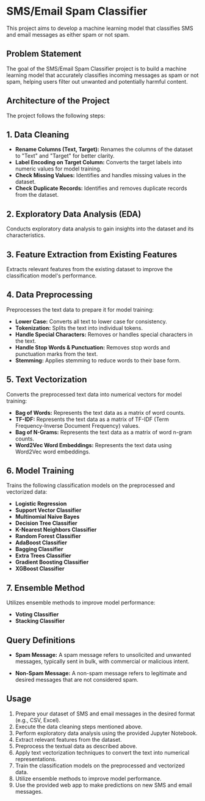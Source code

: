 # SMS/Email Spam Classifier

This project aims to develop a machine learning model that classifies SMS and email messages as either spam or not spam.

## Problem Statement

The goal of the SMS/Email Spam Classifier project is to build a machine learning model that accurately classifies incoming messages as spam or not spam, helping users filter out unwanted and potentially harmful content.

## Architecture of the Project

The project follows the following steps:

## 1. Data Cleaning

- **Rename Columns (Text, Target):** Renames the columns of the dataset to "Text" and "Target" for better clarity.
- **Label Encoding on Target Column:** Converts the target labels into numeric values for model training.
- **Check Missing Values:** Identifies and handles missing values in the dataset.
- **Check Duplicate Records:** Identifies and removes duplicate records from the dataset.

## 2. Exploratory Data Analysis (EDA)

Conducts exploratory data analysis to gain insights into the dataset and its characteristics.

## 3. Feature Extraction from Existing Features

Extracts relevant features from the existing dataset to improve the classification model's performance.

## 4. Data Preprocessing

Preprocesses the text data to prepare it for model training:

- **Lower Case:** Converts all text to lower case for consistency.
- **Tokenization:** Splits the text into individual tokens.
- **Handle Special Characters:** Removes or handles special characters in the text.
- **Handle Stop Words & Punctuation:** Removes stop words and punctuation marks from the text.
- **Stemming:** Applies stemming to reduce words to their base form.

## 5. Text Vectorization

Converts the preprocessed text data into numerical vectors for model training:

- **Bag of Words:** Represents the text data as a matrix of word counts.
- **TF-IDF:** Represents the text data as a matrix of TF-IDF (Term Frequency-Inverse Document Frequency) values.
- **Bag of N-Grams:** Represents the text data as a matrix of word n-gram counts.
- **Word2Vec Word Embeddings:** Represents the text data using Word2Vec word embeddings.

## 6. Model Training

Trains the following classification models on the preprocessed and vectorized data:

- **Logistic Regression**
- **Support Vector Classifier**
- **Multinomial Naive Bayes**
- **Decision Tree Classifier**
- **K-Nearest Neighbors Classifier**
- **Random Forest Classifier**
- **AdaBoost Classifier**
- **Bagging Classifier**
- **Extra Trees Classifier**
- **Gradient Boosting Classifier**
- **XGBoost Classifier**

## 7. Ensemble Method

Utilizes ensemble methods to improve model performance:

- **Voting Classifier**
- **Stacking Classifier**

## Query Definitions

- **Spam Message:** A spam message refers to unsolicited and unwanted messages, typically sent in bulk, with commercial or malicious intent.

- **Non-Spam Message:** A non-spam message refers to legitimate and desired messages that are not considered spam.

## Usage

1. Prepare your dataset of SMS and email messages in the desired format (e.g., CSV, Excel).
2. Execute the data cleaning steps mentioned above.
3. Perform exploratory data analysis using the provided Jupyter Notebook.
4. Extract relevant features from the dataset.
5. Preprocess the textual data as described above.
6. Apply text vectorization techniques to convert the text into numerical representations.
7. Train the classification models on the preprocessed and vectorized data.
8. Utilize ensemble methods to improve model performance.
9. Use the provided web app to make predictions on new SMS and email messages.
